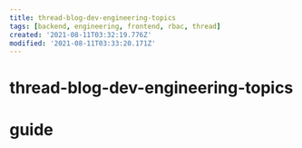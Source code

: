 ```yaml
---
title: thread-blog-dev-engineering-topics
tags: [backend, engineering, frontend, rbac, thread]
created: '2021-08-11T03:32:19.776Z'
modified: '2021-08-11T03:33:20.171Z'
---
```


# thread-blog-dev-engineering-topics

# guide
